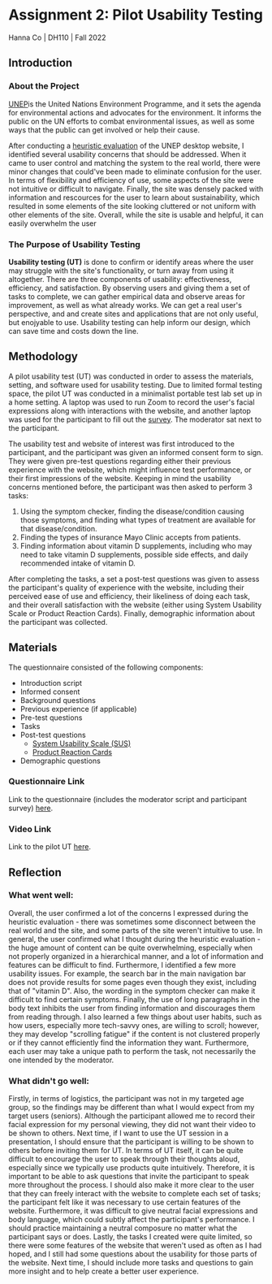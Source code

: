 # Assignment 2: Pilot Usability Testing

Hanna Co | DH110 | Fall 2022

## Introduction

### About the Project
[UNEP](https://www.unep.org/)is the United Nations Environment Programme, and it sets the agenda for environmental actions and advocates for the environment. It informs the public on the UN efforts to combat environmental issues, as well as some ways that the public can get involved or help their cause.

After conducting a [heuristic evaluation](https://github.com/hannaco/DH110/blob/main/Assignment1/README.md) of the UNEP desktop website, I identified several usability concerns that should be addressed. When it came to user control and matching the system to the real world, there were minor changes that could've been made to eliminate confusion for the user. In terms of flexibility and efficiency of use, some aspects of the site were not intuitive or difficult to navigate. Finally, the site was densely packed with information and rescources for the user to learn about sustainability, which resulted in some elements of the site looking cluttered or not uniform with other elements of the site. Overall, while the site is usable and helpful, it can easily overwhelm the user

### The Purpose of Usability Testing

**Usability testing (UT)** is done to confirm or identify areas where the user may struggle with the site's functionality, or turn away from using it altogether. There are three components of usability: effectiveness, efficiency, and satisfaction. By observing users and giving them a set of tasks to complete, we can gather empirical data and observe areas for improvement, as well as what already works. We can get a real user's perspective, and and create sites and applications that are not only useful, but enojyable to use. Usability testing can help inform our design, which can save time and costs down the line. 

## Methodology
A pilot usability test (UT) was conducted in order to assess the materials, setting, and software used for usability testing. Due to limited formal testing space, the pilot UT was conducted in a minimalist portable test lab set up in a home setting. A laptop was used to run Zoom to record the user's facial expressions along with interactions with the website, and another laptop was used for the participant to fill out the [survey](https://docs.google.com/forms/d/e/1FAIpQLScKkK4JFiPDIyvAw645oKG36WBJO_igeXGJS6PRohB4tHtyTA/viewform?usp=sf_link). The moderator sat next to the participant.

The usability test and website of interest was first introduced to the participant, and the participant was given an informed consent form to sign. They were given pre-test questions regarding either their previous experience with the website, which might influence test performance, or their first impressions of the website. Keeping in mind the usability concerns mentioned before, the participant was then asked to perform 3 tasks:

1. Using the symptom checker, finding the disease/condition causing those symptoms, and finding what types of treatment are available for that disease/condition.
3. Finding the types of insurance Mayo Clinic accepts from patients.
4. Finding information about vitamin D supplements, including who may need to take vitamin D supplements, possible side effects, and daily recommended intake of vitamin D.

After completing the tasks, a set a post-test questions was given to assess the participant's quality of experience with the website, including their perceived ease of use and efficiency, their likeliness of doing each task, and their overall satisfaction with the website (either using System Usability Scale or Product Reaction Cards). Finally, demographic information about the participant was collected.

## Materials

The questionnaire consisted of the following components:
* Introduction script
* Informed consent
* Background questions
* Previous experience (if applicable)
* Pre-test questions
* Tasks
* Post-test questions
  * [System Usability Scale (SUS)](https://www.usability.gov/how-to-and-tools/methods/system-usability-scale.html)
  * [Product Reaction Cards](https://www.nngroup.com/articles/microsoft-desirability-toolkit/)
* Demographic questions

### Questionnaire Link
Link to the questionnaire (includes the moderator script and participant survey) [here](https://forms.gle/VmJBdQ5eCcu7ktkCA).

### Video Link
Link to the pilot UT [here](https://drive.google.com/file/d/1f98OxBLvMpZGYLmNlRhs_cf5W1ZxP-Ww/view?usp=sharing).

## Reflection

### What went well:
Overall, the user confirmed a lot of the concerns I expressed during the heuristic evaluation - there was sometimes some disconnect between the real world and the site, and some parts of the site weren't intuitive to use.
In general, the user confirmed what I thought during the heuristic evaluation - the huge amount of content can be quite overwhelming, especially when not properly organized in a hierarchical manner, and a lot of information and features can be difficult to find. Furthermore, I identified a few more usability issues. For example, the search bar in the main navigation bar does not provide results for some pages even though they exist, including that of "vitamin D". Also, the wording in the symptom checker can make it difficult to find certain symptoms. Finally, the use of long paragraphs in the body text inhibits the user from finding information and discourages them from reading through. I also learned a few things about user habits, such as how users, especially more tech-savvy ones, are willing to scroll; however, they may develop "scrolling fatigue" if the content is not clustered properly or if they cannot efficiently find the information they want. Furthermore, each user may take a unique path to perform the task, not necessarily the one intended by the moderator.

### What didn't go well:
Firstly, in terms of logistics, the participant was not in my targeted age group, so the findings may be different than what I would expect from my target users (seniors). 
Although the participant allowed me to record their facial expression for my personal viewing, they did not want their video to be shown to others. Next time, if I want to use the UT session in a presentation, I should ensure that the participant is willing to be shown to others before inviting them for UT. In terms of UT itself, it can be quite difficult to encourage the user to speak through their thoughts aloud, especially since we typically use products quite intuitively. Therefore, it is important to be able to ask questions that invite the participant to speak more throughout the process. I should also make it more clear to the user that they can freely interact with the website to complete each set of tasks; the participant felt like it was necessary to use certain features of the website. Furthermore, it was difficult to give neutral facial expressions and body language, which could subtly affect the participant's performance. I should practice maintaining a neutral composure no matter what the participant says or does. Lastly, the tasks I created were quite limited, so there were some features of the website that weren't used as often as I had hoped, and I still had some questions about the usability for those parts of the website. Next time, I should include more tasks and questions to gain more insight and to help create a better user experience.


